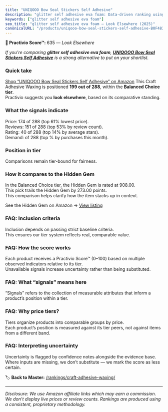 ```yaml
---
title: "UNIQOOO Bow Seal Stickers Self Adhesive"
description: "glitter self adhesive eva foam: Data-driven ranking using the Practivio Score™. Positioned by quality, value, demand, findability, momentum."
keywords: ["glitter self adhesive eva foam"]
seo_title: "glitter self adhesive eva foam — Look Elsewhere (2025)"
canonicalURL: "/products/uniqooo-bow-seal-stickers-self-adhesive-B0F483K2K3/"
---
```


**🚫 Practivio Score™:** 635 — _Look Elsewhere_


*If you're comparing **glitter self adhesive eva foam**, **[UNIQOOO Bow Seal Stickers Self Adhesive](https://www.amazon.com/dp/B0F483K2K3?tag=practivio-20)** is a strong alternative to put on your shortlist.*
### Quick take
[Shop “UNIQOOO Bow Seal Stickers Self Adhesive” on Amazon](https://www.amazon.com/dp/B0F483K2K3?tag=practivio-20)
This Craft Adhesive Waxing is positioned **199 out of 288**, within the **Balanced Choice tier**.  
Practivio suggests you **look elsewhere**, based on its comparative standing.

### What the signals indicate
Price: 174 of 288 (top 61% lowest price).  
Reviews: 151 of 288 (top 53% by review count).  
Rating: 40 of 288 (top 14% by average stars).  
Demand:  of 288 (top % by purchases this month).

### Position in tier
Comparisons remain tier-bound for fairness.

### How it compares to the Hidden Gem
In the Balanced Choice tier, the Hidden Gem is rated at 908.00.  
This pick trails the Hidden Gem by 273.00 points.  
This comparison helps clarify how the item stacks up in context.  

See the Hidden Gem on Amazon → [View listing](https://www.amazon.com/dp/B09Y67FY24?tag=practivio-20)

### FAQ: Inclusion criteria
Inclusion depends on passing strict baseline criteria.  
This ensures our tier system reflects real, comparable value.

### FAQ: How the score works
Each product receives a Practivio Score™ (0–100) based on multiple observed indicators relative to its tier.  
Unavailable signals increase uncertainty rather than being substituted.

### FAQ: What “signals” means here
“Signals” refers to the collection of measurable attributes that inform a product’s position within a tier.

### FAQ: Why price tiers?
Tiers organize products into comparable groups by price.  
Each product’s position is measured against its tier peers, not against items from a different band.

### FAQ: Interpreting uncertainty
Uncertainty is flagged by confidence notes alongside the evidence base.  
Where inputs are missing, we don’t substitute — we mark the score as less certain.


🏷️ **Back to Master:** [/rankings/craft-adhesive-waxing/](/rankings/craft-adhesive-waxing/)

---
_Disclosure: We use Amazon affiliate links which may earn a commission. We don’t display live prices or review counts. Rankings are produced using a consistent, proprietary methodology._
